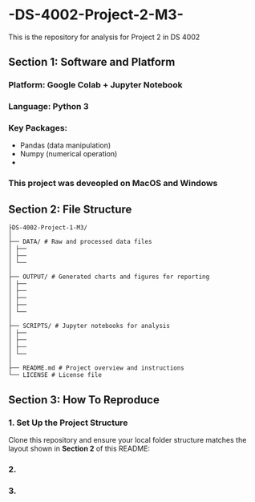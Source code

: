# -DS-4002-Project-2-M3-
This is the repository for analysis for Project 2 in DS 4002

## Section 1: Software and Platform

### Platform: Google Colab + Jupyter Notebook
### Language: Python 3
### Key Packages:
  - Pandas (data manipulation)
  - Numpy (numerical operation)
  - 

### This project was deveopled on MacOS and Windows

## Section 2: File Structure
```
├DS-4002-Project-1-M3/
│
├── DATA/ # Raw and processed data files
│ ├── 
│ ├── 
│ └── 
│
├── OUTPUT/ # Generated charts and figures for reporting
│ ├── 
│ ├── 
│ ├── 
│ ├── 
│ └── 
│
├── SCRIPTS/ # Jupyter notebooks for analysis
│ ├── 
│ ├── 
│ ├── 
│ └── 
│
├── README.md # Project overview and instructions
└── LICENSE # License file
```


## Section 3: How To Reproduce

### 1. Set Up the Project Structure
Clone this repository and ensure your local folder structure matches the layout shown in **Section 2** of this README:

### 2. 

### 3.

